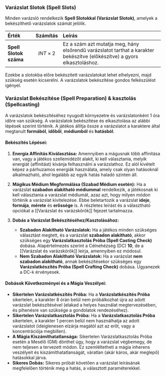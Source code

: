 ### Varázslat Slotok (Spell Slots)

Minden varázsló rendelkezik **Spell Slotokkal (Varázslat Slotok)**, amelyek a bekészíthető varázslatok számát jelölik.

| Érték                  | Számítás           | Leírás                                                                                                                    |
| :--------------------- | :----------------- | :------------------------------------------------------------------------------------------------------------------------ |
| **Spell Slotok száma** | $$ INT \times 2 $$ | Ez a szám azt mutatja meg, hány elsőrendű varázslatot tarthat a karakter bekészítve (előkészítve) a gyors elkasztoláshoz. |

Ezekbe a slotokba előre bekészített varázslatokat lehet elhelyezni, majd szükség esetén kicserélni. A varázslatok bekészítése gondos felkészülést igényel.

### Varázslat Bekészítése (Spell Preparation) & kasztolás (Spellcasting)

A varázslatok bekészítéséhez nyugodt környezetre és varázslatonként 1 óra időre van szükség. A varázslatok bekészítése és elkasztolása az alábbi lépések szerint történik. A játékos állítja össze a varázslatot a karaktere által megtanult **formából**, **időből**, **médiumból** és **hatásból**.

#### Bekészítés Lépései:

1.  **Energia Affinitás Kiválasztása:**
    Amennyiben a mágusnak több affinitása van, vagy a játékos szellemidézőt alakít, ki kell választania, melyik energiát (affinitást) kívánja felhasználni a varázslathoz. Ez alól kivételt képez a párhuzamos energiák használata, amely csak olyan hatásoknál alkalmazható, ahol legalább az egyik hatás haladó szinten áll.

2.  **Mágikus Médium Megformálása (Szabad Médium esetén):**
    Ha a varázslat **szabadon alakítható médiummal** rendelkezik, a játékosnak ki kell választania a varázslat médiumát, azaz azt, hogy milyen módon történik a varázslat kivitelezése. Ebbe beletartozik a varázslat **ideje**, **formája**, **mérete** és **erőssége** is. A részletes leírást és a választható opciókat a [[Varázslat és varázskörök]] fejezet tartalmazza.

3.  **Dobás a Varázslat Bekészítéséhez/Kasztolásához:**
    * **Szabadon Alakítható Varázslatok:** Ha a játékos minden szükséges választást megtett, és a varázslat **szabadon alakítható**, akkor szükséges egy **Varázslatkasztolás Próba (Spell Casting Check)** dobása. Alapértelmezés szerint a Célnehézség (DC) **10**, de a [[Varázslat és varázskörök]] leírja, amennyiben ez módosul.
    * **Nem Szabadon Alakítható Varázslatok:** Ha a varázslat **nem szabadon alakítható**, annak bekészítésekor szükséges egy **Varázslatkészítés Próba (Spell Crafting Check)** dobása. Ugyanezek a DC-k érvényesek.

#### Dobások Következményei és a Mágia Veszélyei:

* **Sikertelen Varázslatkészítés Próba:** Ha a **Varázslatkészítés Próba** sikertelen, a karakter 8 órán belül nem próbálkozhat újra az adott varázslat bekészítésével (elakad a helyes használat megtervezésében, és pihenésre van szüksége a gondolatok rendezéséhez).
* **Sikertelen Varázslatkasztolás Próba:** Ha a **Varázslatkasztolás Próba** sikertelen, a karakter 1 percen belül nem használhatja az adott varázslatot (ideiglenesen elzárja magától azt az erőt, vagy a koncentrációja megbillen).
* **A Mágia Kiszámíthatatlansága:** Sikertelen Varázslatkasztolás Próba esetén a Mesélő (GM) dönthet úgy, hogy a varázslat végbemegy, de nem teljesen a tervezett módon. Ez szemléltetheti a mágia inherens veszélyeit és kiszámíthatatlanságát, váratlan (akár káros, akár meglepő) hatásokkal járva.
* **Sikeres Dobás:** Sikeres próbát követően a varázslat leírásának megfelelően történik meg a hatás, a választott paraméterekkel.